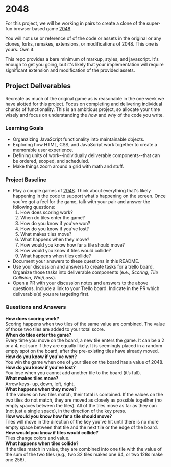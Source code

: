 # 2048
For this project, we will be working in pairs to create a clone of the super-fun browser based game [2048](http://gabrielecirulli.github.io/2048/).

You will not use or reference of of the code or assets in the original or any clones, forks, remakes, extensions, or modifications of 2048. This one is yours. Own it.

This repo provides a bare minimum of markup, styles, and javascript. It's enough to get you going, but it's likely that your implementation will require significant extension and modification of the provided assets.

## Project Deliverables
Recreate as much of the original game as is reasonable in the one week we have alotted for this project. Focus on completing and delivering individual chunks of functionality. This is an ambitious project, so allocate your time wisely and focus on understanding the _how_ and _why_ of the code you write.

### Learning Goals
- Organzizing JavaScript functionality into maintainable objects.
- Exploring how HTML, CSS, and JavaScript work together to create a memorable user experience.
- Defining units of work--individually deliverable components--that can be ordered, scoped, and scheduled.
- Make things zoom around a grid with math and stuff.

### Project Baseline
- Play a couple games of [2048](http://gabrielecirulli.github.io/2048/). Think about everything that's likely happening in the code to support what's happening on the screen. Once you've got a feel for the game, talk with your pair and answer the following questions:
  1. How does scoring work?
  1. When do tiles enter the game?
  1. How do you know if you've won?
  1. How do you know if you've lost?
  1. What makes tiles move?
  1. What happens when they move?
  1. How would you know how far a tile should move?
  1. How would you know if tiles would collide?
  1. What happens when tiles collide?
- Document your answers to these questions in this README.
- Use your discussion and answers to create tasks for a trello board. Organize those tasks into deliverable components (e.e., _Scoring_, _Tile Collision_, _Win/Loss_).
- Open a PR with your discussion notes and answers to the above questions. Include a link to your Trello board. Indicate in the PR which deliverable(s) you are targeting first.

### Questions and Answers
**How does scoring work?**  
Scoring happens when two tiles of the same value are combined. The value of those two tiles are added to your total score.  
**When do tiles enter the game?**  
Every time you move on the board, a new tile enters the game. It can be a 2 or a 4, not sure if they are equally likely. It is seemingly placed in a random empty spot on the board, after the pre-existing tiles have already moved.  
**How do you know if you've won?**  
You win the game when one of your tiles on the board has a value of 2048.  
**How do you know if you've lost?**  
You lose when you cannot add another tile to the board (it’s full).  
**What makes tiles move?**  
Arrow keys- up, down, left, right.  
**What happens when they move?**  
If the values on two tiles match, their total is combined. If the values on the two tiles do not match, they are moved as closely as possible together (no empty spaces between the tiles). All of the tiles move as far as they can (not just a single space), in the direction of the key press.  
**How would you know how far a tile should move?**  
Tiles will move in the direction of the key you’ve hit until there is no more empty space between that tile and the next tile or the edge of the board.  
**How would you know if tiles would collide?**  
Tiles change colors and value.  
**What happens when tiles collide?**  
If the tiles match in value, they are combined into one tile with the value of the sum of the two tiles (e.g., two 32 tiles makes one 64, or two 128s make one 256).  
